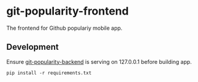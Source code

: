 # git-popularity-frontend

The frontend for Github populariy mobile app.

## Development

Ensure [git-popularity-backend](https://github.com/dordep19/git-popularity-backend) is serving on 127.0.0.1 before building app.

```
pip install -r requirements.txt
```
